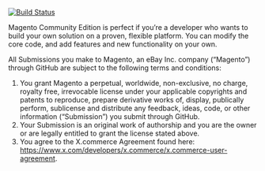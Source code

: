 [![Build Status](https://travis-ci.org/magento/magento2.svg?branch=master)](https://travis-ci.org/magento/magento2)

Magento Community Edition is perfect if you’re a developer who wants to build your own solution on a proven, flexible platform. You can modify the core code, and add features and new functionality on your own.

All Submissions you make to Magento, an eBay Inc. company (“Magento”) through GitHub are subject to the following terms and conditions:

1. You grant Magento a perpetual, worldwide, non-exclusive, no charge, royalty free, irrevocable license under your applicable copyrights and patents to reproduce, prepare derivative works of, display, publically perform, sublicense and distribute any feedback, ideas, code, or other information (“Submission”) you submit through GitHub.
2. Your Submission is an original work of authorship and you are the owner or are legally entitled to grant the license stated above.
3. You agree to the X.commerce Agreement found here: https://www.x.com/developers/x.commerce/x.commerce-user-agreement.
